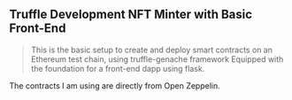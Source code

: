 ## Truffle Development NFT Minter with Basic Front-End

> This is the basic setup to create and deploy smart contracts on an Ethereum test chain, using truffle-genache framework
> Equipped with the foundation for a front-end dapp using flask.

The contracts I am using are directly from Open Zeppelin.
